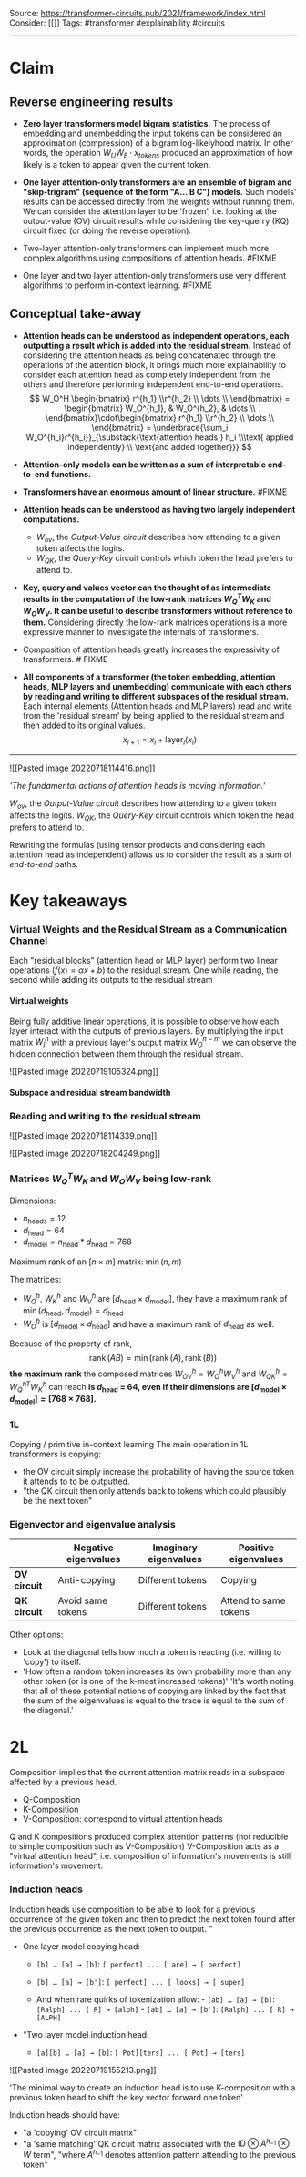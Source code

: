 Source: https://transformer-circuits.pub/2021/framework/index.html
Consider: [[]]
Tags: #transformer #explainability #circuits
______________

# Claim

## Reverse engineering results

- **Zero layer transformers model bigram statistics.** The process of embedding and unembedding the input tokens can be considered an approximation (compression) of a bigram log-likelyhood matrix. In other words, the operation $W_U W_E \cdot x_{tokens}$ produced an approximation of how likely is a token to appear given the current token.

- **One layer attention-only transformers are an ensemble of bigram and "skip-trigram" (sequence of the form "A... B C") models.** Such models' results can be accessed directly from the weights without running them. We can consider the attention layer to be 'frozen', i.e. looking at the output-value (OV) circuit results while considering the key-querry (KQ) circuit fixed (or doing the reverse operation).

- Two-layer attention-only transformers can implement much more complex algorithms using compositions of attention heads. #FIXME

- One layer and two layer attention-only transformers use very different algorithms to perform in-context learning. #FIXME

## Conceptual take-away

- **Attention heads can be understood as independent operations, each outputting a result which is added into the residual stream.** Instead of considering the attention heads as being concatenated through the operations of the attention block, it brings much more explainability to consider each attention head as completely independent from the others and therefore performing independent end-to-end operations. 
$$
W_O^H 
\begin{bmatrix}
r^{h_1} \\r^{h_2} \\ \dots \\
\end{bmatrix}
=
\begin{bmatrix}
W_O^{h_1}, & W_O^{h_2}, & \dots \\
\end{bmatrix}\cdot\begin{bmatrix}
r^{h_1} \\r^{h_2} \\ \dots \\
\end{bmatrix}
=
\underbrace{\sum_i W_O^{h_i}r^{h_i}}_{\substack{\text{attention heads } h_i \\\text{ applied independently} \\ \text{and added together}}}
$$


- **Attention-only models can be written as a sum of interpretable end-to-end functions.**

- **Transformers have an enormous amount of linear structure.** #FIXME

- **Attention heads can be understood as having two largely independent computations.**
	- $W_{ov}$, the *Output-Value circuit* describes how attending to a given token affects the logits.
	- $W_{QK}$, the *Query-Key* circuit controls which token the head prefers to attend to.

- **Key, query and values vector can the thought of as intermediate results in the computation of the low-rank matrices $W_Q^T W_K$ and $W_O W_V$. It can be useful to describe transformers without reference to them.** Considering directly the low-rank matrices operations is a more expressive manner to investigate the internals of transformers. 

- Composition of attention heads greatly increases the expressivity of transformers. # FIXME

- **All components of a transformer (the token embedding, attention heads, MLP layers and unembedding) communicate with each others by reading and writing to different subspaces of the residual stream.** Each internal elements (Attention heads and MLP layers) read and write from the 'residual stream' by being applied to the residual stream and then added to its original values. $$x_{i+1} = x_i + \text{layer}_i(x_i)$$

_____________________________________


![[Pasted image 20220718114416.png]]

*'The fundamental actions of attention heads is moving information.'*

$W_{ov}$, the *Output-Value circuit* describes how attending to a given token affects the logits.
$W_{QK}$, the *Query-Key* circuit controls which token the head prefers to attend to.

Rewriting the formulas (using tensor products and considering each attention head as independent) allows us to consider the result as a sum of *end-to-end* paths.



# Key takeaways

### Virtual Weights and the Residual Stream as a Communication Channel
Each "residual blocks" (attention head or MLP layer) perform two linear operations ($f(x)=\alpha x + b$) to the residual stream. One while reading, the second while adding its outputs to the residual stream 

#### Virtual weights
Being fully additive linear operations, it is possible to observe how each layer interact with the outputs of previous layers. By multiplying the input matrix $W_I^n$ with a previous layer's output matrix $W_O^{n-m}$ we can observe the hidden connection between them through the residual stream.

![[Pasted image 20220719105324.png]]

#### Subspace and residual stream bandwidth



### Reading and writing to the residual stream




![[Pasted image 20220718114339.png]]

![[Pasted image 20220718204249.png]]


### Matrices $W_Q^T W_K$ and $W_O W_V$ being low-rank 
Dimensions:
- $n_\text{heads} = 12$
- $d_\text{head} = 64$
- $d_\text{model} = n_\text{head} * d_\text{head} = 768$

Maximum rank of an $[n \times m]$ matrix: $\operatorname{min}(n, m)$

The matrices:
- $W_Q^h$, $W_K^h$ and $W_V^h$ are $[d_\text{head} \times d_\text{model}]$, they have a maximum rank of  $\operatorname{min}(d_\text{head}, d_\text{model}) = d_\text{head}$. 
- $W_O^h$ is $[d_\text{model} \times d_\text{head}]$ and have a maximum rank of $d_\text{head}$ as well.


Because of the property of rank, $$\operatorname{rank}(AB) = \operatorname{min}(\operatorname{rank}(A), \operatorname{rank}(B))$$**the maximum rank** the composed matrices $W_{OV}^h = W_O^hW_V^h$ and $W_{QK}^h = W_Q^{hT}W_K^h$ can reach **is $d_\text{head}$ = 64, even if their dimensions are $[d_\text{model} \times d_\text{model}] = [768 \times 768]$.**


### 1L 
Copying / primitive in-context learning
The main operation in 1L transformers is copying: 
- the OV circuit simply increase the probability of having the source token it attends to to be outputted.
- "the QK circuit then only attends back to tokens which could plausibly be the next token"


### Eigenvector and eigenvalue analysis
| |Negative eigenvalues|Imaginary eigenvalues|Positive eigenvalues| 
|-|-|-|-|
|**OV circuit** |Anti-copying|Different tokens|Copying| 
|**QK circuit** |Avoid same tokens|Different tokens|Attend to same tokens| 

Other options:
- Look at the diagonal tells how much a token is reacting (i.e. willing to 'copy') to itself.
- 'How often a random token increases its own probability more than any other token (or is one of the k-most increased tokens)'
'It's worth noting that all of these potential notions of copying are linked by the fact that the sum of the eigenvalues is equal to the trace is equal to the sum of the diagonal.'


# 2L
Composition implies that the current attention matrix reads in a subspace affected by a previous head.
- Q-Composition 
- K-Composition
- V-Composition: correspond to virtual attention heads

Q and K compositions produced complex attention patterns (not reducible to simple composition such as V-Composition)
V-Composition acts as a "virtual attention head", i.e. composition of information's movements is still information's movement.

### Induction heads
Induction heads use composition to be able to look for a previous occurrence of the given token and then to predict the next token found after the previous occurrence as the next token to output. 
"
-   One layer model copying head: 
	- `[b] … [a] → [b]`:  `[ perfect] ... [ are] → [ perfect]`
	- `[b] … [a] → [b']`: `[ perfect] ... [ looks] → [ super]`
	
	-   And when rare quirks of tokenization allow: 
			- `[ab] … [a] → [b]`: `[Ralph] ... [ R] → [alph]`
			- `[ab] … [a] → [b']`: `[Ralph] ... [ R] → [ALPH]`

-   "Two layer model induction head: 
	- `[a][b] … [a] → [b]`: `[ Pot][ters] ... [ Pot] → [ters]`

![[Pasted image 20220719155213.png]]

'The minimal way to create an induction head is to use K-composition with a previous token head to shift the key vector forward one token'

Induction heads should have:
- "a 'copying' OV circuit matrix"
- "a 'same matching' QK circuit matrix associated with the $\text{ID} \otimes A^{h_{-1}} \otimes W$ term", "where $A^{h_{-1}}$ denotes attention pattern attending to the previous token" 
